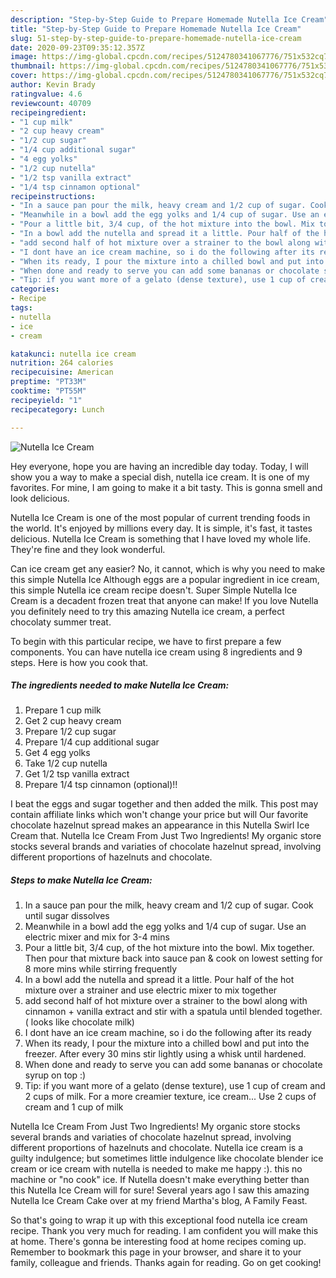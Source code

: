 ```yaml
---
description: "Step-by-Step Guide to Prepare Homemade Nutella Ice Cream"
title: "Step-by-Step Guide to Prepare Homemade Nutella Ice Cream"
slug: 51-step-by-step-guide-to-prepare-homemade-nutella-ice-cream
date: 2020-09-23T09:35:12.357Z
image: https://img-global.cpcdn.com/recipes/5124780341067776/751x532cq70/nutella-ice-cream-recipe-main-photo.jpg
thumbnail: https://img-global.cpcdn.com/recipes/5124780341067776/751x532cq70/nutella-ice-cream-recipe-main-photo.jpg
cover: https://img-global.cpcdn.com/recipes/5124780341067776/751x532cq70/nutella-ice-cream-recipe-main-photo.jpg
author: Kevin Brady
ratingvalue: 4.6
reviewcount: 40709
recipeingredient:
- "1 cup milk"
- "2 cup heavy cream"
- "1/2 cup sugar"
- "1/4 cup additional sugar"
- "4 egg yolks"
- "1/2 cup nutella"
- "1/2 tsp vanilla extract"
- "1/4 tsp cinnamon optional"
recipeinstructions:
- "In a sauce pan pour the milk, heavy cream and 1/2 cup of sugar. Cook until sugar dissolves"
- "Meanwhile in a bowl add the egg yolks and 1/4 cup of sugar. Use an electric mixer and mix for 3-4 mins"
- "Pour a little bit, 3/4 cup, of the hot mixture into the bowl. Mix together. Then pour that mixture back into sauce pan &amp; cook on lowest setting for 8 more mins while stirring frequently"
- "In a bowl add the nutella and spread it a little. Pour half of the hot mixture over a strainer and use electric mixer to mix together"
- "add second half of hot mixture over a strainer to the bowl along with  cinnamon + vanilla extract and stir with a spatula until blended together. ( looks like chocolate milk)"
- "I dont have an ice cream machine, so i do the following after its ready"
- "When its ready, I pour the mixture into a chilled bowl and put into the freezer. After every 30 mins stir lightly using a whisk until hardened."
- "When done and ready to serve you can add some bananas or chocolate syrup on top :)"
- "Tip: if you want more of a gelato (dense texture), use 1 cup of cream and 2 cups of milk. For a more creamier texture, ice cream... Use 2 cups of cream and 1 cup of milk"
categories:
- Recipe
tags:
- nutella
- ice
- cream

katakunci: nutella ice cream 
nutrition: 264 calories
recipecuisine: American
preptime: "PT33M"
cooktime: "PT55M"
recipeyield: "1"
recipecategory: Lunch

---
```



![Nutella Ice Cream](https://img-global.cpcdn.com/recipes/5124780341067776/751x532cq70/nutella-ice-cream-recipe-main-photo.jpg)

Hey everyone, hope you are having an incredible day today. Today, I will show you a way to make a special dish, nutella ice cream. It is one of my favorites. For mine, I am going to make it a bit tasty. This is gonna smell and look delicious.

Nutella Ice Cream is one of the most popular of current trending foods in the world. It's enjoyed by millions every day. It is simple, it's fast, it tastes delicious. Nutella Ice Cream is something that I have loved my whole life. They're fine and they look wonderful.

Can ice cream get any easier? No, it cannot, which is why you need to make this simple Nutella Ice Although eggs are a popular ingredient in ice cream, this simple Nutella ice cream recipe doesn&#39;t. Super Simple Nutella Ice Cream is a decadent frozen treat that anyone can make! If you love Nutella you definitely need to try this amazing Nutella ice cream, a perfect chocolaty summer treat.


To begin with this particular recipe, we have to first prepare a few components. You can have nutella ice cream using 8 ingredients and 9 steps. Here is how you cook that.

<!--inarticleads1-->

##### The ingredients needed to make Nutella Ice Cream:

1. Prepare 1 cup milk
1. Get 2 cup heavy cream
1. Prepare 1/2 cup sugar
1. Prepare 1/4 cup additional sugar
1. Get 4 egg yolks
1. Take 1/2 cup nutella
1. Get 1/2 tsp vanilla extract
1. Prepare 1/4 tsp cinnamon (optional)!!


I beat the eggs and sugar together and then added the milk. This post may contain affiliate links which won&#39;t change your price but will Our favorite chocolate hazelnut spread makes an appearance in this Nutella Swirl Ice Cream that. Nutella Ice Cream From Just Two Ingredients! My organic store stocks several brands and variaties of chocolate hazelnut spread, involving different proportions of hazelnuts and chocolate. 

<!--inarticleads2-->

##### Steps to make Nutella Ice Cream:

1. In a sauce pan pour the milk, heavy cream and 1/2 cup of sugar. Cook until sugar dissolves
1. Meanwhile in a bowl add the egg yolks and 1/4 cup of sugar. Use an electric mixer and mix for 3-4 mins
1. Pour a little bit, 3/4 cup, of the hot mixture into the bowl. Mix together. Then pour that mixture back into sauce pan &amp; cook on lowest setting for 8 more mins while stirring frequently
1. In a bowl add the nutella and spread it a little. Pour half of the hot mixture over a strainer and use electric mixer to mix together
1. add second half of hot mixture over a strainer to the bowl along with  cinnamon + vanilla extract and stir with a spatula until blended together. ( looks like chocolate milk)
1. I dont have an ice cream machine, so i do the following after its ready
1. When its ready, I pour the mixture into a chilled bowl and put into the freezer. After every 30 mins stir lightly using a whisk until hardened.
1. When done and ready to serve you can add some bananas or chocolate syrup on top :)
1. Tip: if you want more of a gelato (dense texture), use 1 cup of cream and 2 cups of milk. For a more creamier texture, ice cream... Use 2 cups of cream and 1 cup of milk


Nutella Ice Cream From Just Two Ingredients! My organic store stocks several brands and variaties of chocolate hazelnut spread, involving different proportions of hazelnuts and chocolate. Nutella ice cream is a guilty indulgence; but sometimes little indulgence like chocolate blender ice cream or ice cream with nutella is needed to make me happy :). this no machine or &#34;no cook&#34; ice. If Nutella doesn&#39;t make everything better than this Nutella Ice Cream will for sure! Several years ago I saw this amazing Nutella Ice Cream Cake over at my friend Martha&#39;s blog, A Family Feast. 

So that's going to wrap it up with this exceptional food nutella ice cream recipe. Thank you very much for reading. I am confident you will make this at home. There's gonna be interesting food at home recipes coming up. Remember to bookmark this page in your browser, and share it to your family, colleague and friends. Thanks again for reading. Go on get cooking!
